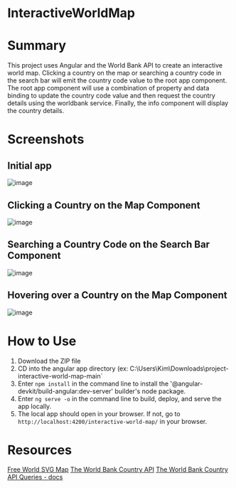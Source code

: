 # InteractiveWorldMap

# Summary
This project uses Angular and the World Bank API to create an interactive world map. Clicking a country on the map or searching a country code in the search bar will emit the country code value to the root app component. The root app component will use a combination of property and data binding to update the country code value and then request the country details using the worldbank service. Finally, the info component will display the country details.

# Screenshots
## Initial app
![image](https://github.com/kimberly-nguyense/project-interactive-world-map/assets/128512024/8ccc2ad9-74bc-4ece-a4c8-aacdea248a6b)
## Clicking a Country on the Map Component
![image](https://github.com/kimberly-nguyense/project-interactive-world-map/assets/128512024/ed6ae6cf-bf87-48d6-b501-5c62e64f0d45)
## Searching a Country Code on the Search Bar Component
![image](https://github.com/kimberly-nguyense/project-interactive-world-map/assets/128512024/ac1b4057-026d-4f27-84be-705114f979a8)
## Hovering over a Country on the Map Component
![image](https://github.com/kimberly-nguyense/project-interactive-world-map/assets/128512024/25f68e38-242f-4a18-9826-a5a82f31c2ed)

# How to Use
1. Download the ZIP file
2. CD into the angular app directory (ex: C:\Users\Kim\Downloads\project-interactive-world-map-main`
3. Enter `npm install` in the command line to install the '@angular-devkit/build-angular:dev-server' builder's node package.
4. Enter `ng serve -o` in the command line to build, deploy, and serve the app locally.
5. The local app should open in your browser. If not, go to `http://localhost:4200/interactive-world-map/` in your browser.

# Resources
[Free World SVG Map](https://mapsvg.com/maps/world)
[The World Bank Country API](https://api.worldbank.org/v2/country/?format=json)
[The World Bank Country API Queries - docs](https://datahelpdesk.worldbank.org/knowledgebase/articles/898590-country-api-queries)
